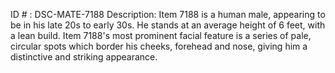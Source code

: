 ID # : DSC-MATE-7188
Description: Item 7188 is a human male, appearing to be in his late 20s to early 30s. He stands at an average height of 6 feet, with a lean build. Item 7188's most prominent facial feature is a series of pale, circular spots which border his cheeks, forehead and nose, giving him a distinctive and striking appearance.